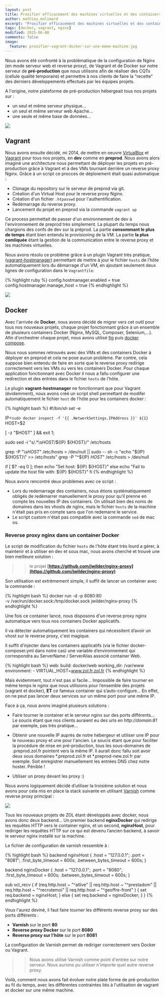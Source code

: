 ```yaml
---
layout: post
title: Proxifier efficacement des machines virtuelles et des containers docker tournant sur la même machine physique
author: mathieu_molimard
excerpt: "Proxifier efficacement des machines virtuelles et des containers docker tournant sur la même machine physique"
tags: [docker, vagrant, nginx]
modified: 2015-06-08
comments: false
image:
  feature: proxifier-vagrant-docker-sur-une-meme-machine.jpg
---
```


Nous avons été confronté à la problématique de la configuration de Nginx (en mode serveur web et reverse proxy), de Vagrant et de Docker
sur notre serveur de **pré-production** que nous utilisons afin de réaliser des CQTs (cellule qualité temporaire) et permettre à nos clients
de faire la "recette" des derniers développements effectués par les équipes projets.

A l'origine, notre plateforme de pré-production hébergeait tous nos projets sur :

* un seul et même serveur physique...
* un seul et même serveur web Apache...
* une seule et même base de données...

<img src="/images/docker-vagrant-1.svg">

## Vagrant

Nous avons ensuite décidé, mi 2014, de mettre en oeuvre [VirtualBox](https://www.virtualbox.org/) et [Vagrant](https://www.vagrantup.com/)
pour tous nos projets, en **dev** comme en **preprod**. Nous avons alors imaginé une architecture nous permettant de déployer les projets
en pré-production grâce à Vagrant et à des VMs tournant derrière un reverse proxy Nginx.
Grâce à un script ce procces de déploiement était quasi automatique :

* Clonage du repository sur le serveur de preprod via git.
* Création d'un Virtual Host pour le reverse proxy Nginx.
* Création d'un fichier `.htpasswd` pour l'authentification.
* Redémarrage du reverse proxy.
* Lancement du projet en preprod via la commande `vagrant up`

Ce process permettait de passer d'un environnement de dev à l'environnement de preprod très simplement. La plupart du temps nous chargions des confs de dev sur la préprod.
La partie **consommant le plus de temps** étant bien entendu le provisioning de la VM.
La partie **la plus comliquée** étant la gestion de la communication entre le reverse proxy et les machines virtuelles.

Nous avons résolu ce problème grâce à un plugin Vagrant très pratique, ([vagrant-hostmanager](https://github.com/smdahlen/vagrant-hostmanager))
permettant de mettre à jour le fichier `hosts` de l’hôte automatiquement lors du démarrage d'un VM, en ajoutant seulement deux lignes de configuration dans le `Vagrantfile`:

{% highlight ruby %}
config.hostmanager.enabled = true
config.hostmanager.manage_host = true
{% endhighlight %}

<img src="/images/docker-vagrant-2.svg">

## Docker

Avec l'arrivée de **Docker**, nous avons décidé de migrer vers cet outil pour tous nos nouveaux projets,
chaque projet fonctionnant grâce à un ensemble de plusieurs containers Docker (Nginx, MySQL, Composer, Selenium,...).
Afin d'orchestrer chaque projet, nous avons utilisé [fig](http://www.fig.sh/) puis [docker compose](https://docs.docker.com/compose/).

Nous nous sommes retrouvés avec des VMs et des containers Docker à déployer en preprod et cela ne pose aucun problème.
Par contre, cela suppose bien entendu de faire en sorte que le reverse proxy redirige correctement vers les VMs ou vers les containers Docker.
Pour chaque application fonctionnant avec Docker il nous a fallu configurer une redirection et des entrées dans le fichier `hosts` de l'hôte.

Le plugin **vagrant-hostmanager** ne fonctionnant que pour Vagrant (évidemment),
nous avons créé un script shell permettant de modifer automatiquement le fichier `host` de l'hôte pour les containers docker :


{% highlight bash %}
#!/bin/sh
set -e

IP=`sudo docker inspect -f '{{ .NetworkSettings.IPAddress }}' ${1}`
HOST=$2

[ -z "$HOST" ] && exit 1;

sudo sed -i "s/.*\s${HOST}$/${IP} ${HOST}/" /etc/hosts

grep -P "\s${HOST}$" /etc/hosts > /dev/null || sudo -- sh -c "echo \"${IP} ${HOST}\" >> /etc/hosts"
grep -P "^${IP} ${HOST}$" /etc/hosts > /dev/null

if [ $? -eq 0 ]; then
    echo "Set host: ${IP} ${HOST}"
else
    echo "Fail to update the host file with: ${IP} ${HOST}"
fi
{% endhighlight %}

Nous avons rencontré deux problèmes avec ce script :

* Lors du redemarrage des containers, nous étions systématiquement obligés de redémarrer manuellement le proxy pour qu’il prenne en compte les nouvelles IP des containers. On utilisait bien des noms de domaines dans les vhosts de nginx, mais le fichier `hosts` de la machine n'était pas pris en compte sans que l'on redemarre le service.
* Le script custom n'était pas compatble avec la commande `sed` de mac os.


### Reverse proxy nginx dans un container Docker

Le script de modification du fichier `hosts` de l'hôte étant très lourd a gérer, à maintenir et à utiliser en dev et sous mac,
nous avons cherché et trouvé une bien meilleure solution :

>> le projet **[https://github.com/jwilder/nginx-proxy](https://github.com/jwilder/nginx-proxy)**

Son utilisation est extrèmement simple, il suffit de lancer un container avec la commande :

{% highlight bash %}
docker run -d -p 8080:80 \
	   -v /var/run/docker.sock:/tmp/docker.sock jwilder/nginx-proxy
{% endhighlight %}

Une fois ce container lancé, nous disposons d'un reverse proxy nginx automatique vers tous nos containers Docker applicatifs.

Il va détecter automatiquement les containers qui nécessitent d’avoir un vhost sur le reverse proxy, c'est magique.

Il suffit d’injecter dans les containers applicatifs (via le fichier docker-composer.yml dans notre cas) une variable d’environnement qui correspondra
au ServerName / ServerAlias associé container Web.

{% highlight bash %}
web:
    build: docker/web
    working_dir: /var/www
    environment:
       - VIRTUAL_HOST=www.zol.fr,zol.fr
{% endhighlight %}


Mais évidemment, tout n'est pas si facile...
Impossible de faire tourner en même temps le nginx que nous utilisions pour l’ensemble des projets (vagrant et docker),
**ET** ce fameux container qui s’auto-configure... En effet, on ne peut pas lancer deux services sur un même port pour une même IP.

Face à ça, nous avons imaginé plusieurs solutions :

* Faire tourner le container et le serveur nginx sur des ports différents...
Le soucis étant que nos clients auraient eu des urls en *http://domain:81* par exemple, pas très pratique...

* Obtenir une nouvelle IP auprès de notre hébergeur et utiliser une IP pour le nouveau proxy et une pour l'ancien.
Le soucis étant que pour faciliter la procédure de mise en pré-production, tous les sous-domaines de .preprod.zol.fr pointent vers la même IP.
Il aurait donc fallu soit avoir deux sous domaines *.preprod.zol.fr et *.preprod-new.zol.fr par exemple.
Soit enregistrer manuellement les entrées DNS chez notre hoster. Pénible !

* Utiliser un proxy devant les proxy :)


Nous avons logiquement décidé d’utiliser la troisième solution
et nous avons pour cela mis en place la stack suivante en utilisant [Varnish](https://www.varnish-cache.org/) comme reverse proxy principal :

<img src="/images/docker-vagrant-3.svg">

Tous les nouveaux projets de ZOL étant développés avec docker, nous avons donc deux backend...
Un premier backend **nginxDocker** qui redirige les requêtes HTTP vers le container nginx,
et un second, **nginxHost**, pour rediriger les requêtes HTTP sur ce qui est devenu l’ancien backend, à savoir le serveur nginx installé sur la machine.

Le fichier de configuration de varnish ressemble à :

{% highlight bash %}
backend nginxHost {
        .host = "127.0.0.1";
        .port = "8081";
        .first_byte_timeout = 600s;
        .between_bytes_timeout = 600s;
}

backend nginxDocker {
        .host = "127.0.0.1";
        .port = "8080";
        .first_byte_timeout = 600s;
        .between_bytes_timeout = 600s;
}


sub vcl_recv {
  if (req.http.host ~ "^atlive" || req.http.host  ~ "^prestadom" || req.http.host  ~ "^recrutemoi"  || req.http.host  ~ "^geoffre-front" ) {
              set req.backend = nginxHost;
  } else {
            set req.backend = nginxDocker;
        }
}
{% endhighlight %}

Vous l'aurez deviné, il faut faire tourner les différents reverse proxy sur des ports différents :

* **Varnish** sur le port **80**
* **Reverse proxy Docker** sur le port **8080**
* **Reverse proxy sur l'hôte** sur le port **8081**

La configuration de Varnish permet de rediriger correctement vers Docker ou Vagrant.

>> Nous avons utilisé Varnish comme point d'entrée sur notre serveur.
>> Nous aurions pu utiliser n'importe quel autre reverse proxy.

Voilà, comment nous avons fait évoluer notre plate forme de pré-production au fil du temps,
avec les différentes contraintes liés à l'utilisation de vagrant et docker sur une même machine.
